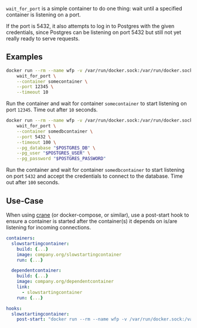`wait_for_port` is a simple container to do one thing: wait until a specified
container is listening on a port.

If the port is 5432, it also attempts to log in to Postgres with the given
credentials, since Postgres can be listening on port 5432 but still not yet
really ready to serve requests.

## Examples

```bash
docker run --rm --name wfp -v /var/run/docker.sock:/var/run/docker.sock \
    wait_for_port \
    --container somecontainer \
    --port 12345 \
    --timeout 10
```
Run the container and wait for container `somecontainer` to start listening on
port `12345`. Time out after `10` seconds.

```bash
docker run --rm --name wfp -v /var/run/docker.sock:/var/run/docker.sock \
    wait_for_port \
    --container somedbcontainer \
    --port 5432 \
    --timeout 100 \
    --pg_database "$POSTGRES_DB" \
    --pg_user "$POSTGRES_USER" \
    --pg_password "$POSTGRES_PASSWORD"
```
Run the container and wait for container `somedbcontainer` to start listening
on port `5432` and accept the credentials to connect to the database.
Time out after `100` seconds.

## Use-Case

When using [crane](https://www.craneup.tech/) (or docker-compose, or similar),
use a post-start hook to ensure a container is started after the container(s)
it depends on is/are listening for incoming connections.

```yaml
containers:
  slowstartingcontainer:
    build: {...}
    image: company.org/slowstartingcontainer
    run: {...}

  dependentcontainer:
    build: {...}
    image: company.org/dependentcontainer
    link:
      - slowstartingcontainer
    run: {...}

hooks:
  slowstartingcontainer:
    post-start: "docker run --rm --name wfp -v /var/run/docker.sock:/var/run/docker.sock wait_for_port:latest --container slowstartingcontainer --port=12345 --timeout=3600"
```
